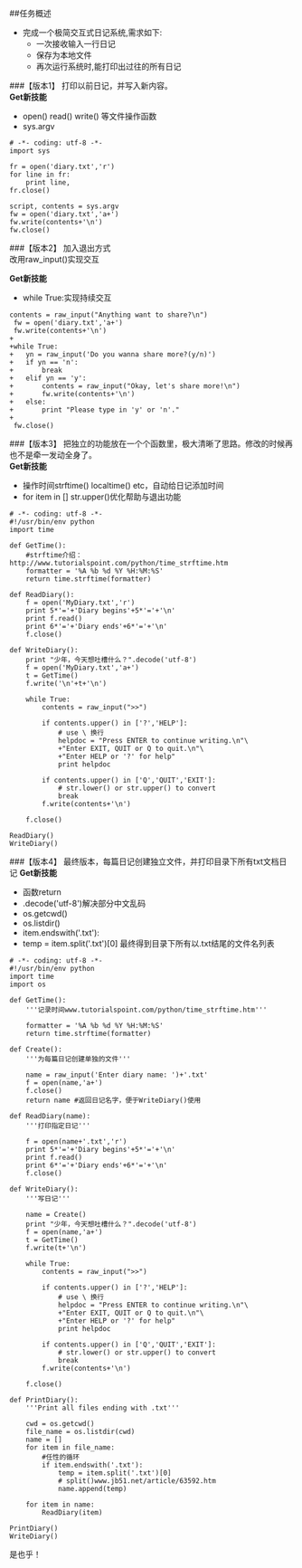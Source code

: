 ##任务概述
- 完成一个极简交互式日记系统,需求如下:
   + 一次接收输入一行日记
   + 保存为本地文件
   + 再次运行系统时,能打印出过往的所有日记

###【版本1】
打印以前日记，并写入新内容。    
**Get新技能**
- open() read() write() 等文件操作函数
- sys.argv

```
# -*- coding: utf-8 -*-
import sys

fr = open('diary.txt','r')
for line in fr:
	print line,
fr.close()

script, contents = sys.argv
fw = open('diary.txt','a+')
fw.write(contents+'\n')
fw.close()
```

###【版本2】
加入退出方式    
改用raw_input()实现交互

**Get新技能**
- while True:实现持续交互

```
contents = raw_input("Anything want to share?\n")
 fw = open('diary.txt','a+')
 fw.write(contents+'\n')
+
+while True:
+	yn = raw_input('Do you wanna share more?(y/n)')
+	if yn == 'n':
+		break
+	elif yn == 'y':
+		contents = raw_input("Okay, let's share more!\n")
+		fw.write(contents+'\n')
+	else:
+		print "Please type in 'y' or 'n'."
+
 fw.close()
```
###【版本3】
把独立的功能放在一个个函数里，极大清晰了思路。修改的时候再也不是牵一发动全身了。    
**Get新技能**
- 操作时间strftime() localtime() etc，自动给日记添加时间
- for item in [] str.upper()优化帮助与退出功能

```
# -*- coding: utf-8 -*-
#!/usr/bin/env python
import time

def GetTime():
	#strftime介绍：http://www.tutorialspoint.com/python/time_strftime.htm
	formatter = '%A %b %d %Y %H:%M:%S'
	return time.strftime(formatter)

def ReadDiary():
	f = open('MyDiary.txt','r')
	print 5*'='+'Diary begins'+5*'='+'\n'
	print f.read()
	print 6*'='+'Diary ends'+6*'='+'\n'
	f.close()

def WriteDiary():
	print "少年，今天想吐槽什么？".decode('utf-8')
	f = open('MyDiary.txt','a+')
	t = GetTime()
	f.write('\n'+t+'\n')

	while True:
		contents = raw_input(">>")

		if contents.upper() in ['?','HELP']:
			# use \ 换行
			helpdoc = "Press ENTER to continue writing.\n"\
			+"Enter EXIT, QUIT or Q to quit.\n"\
			+"Enter HELP or '?' for help" 
			print helpdoc
		
		if contents.upper() in ['Q','QUIT','EXIT']:
			# str.lower() or str.upper() to convert
			break
		f.write(contents+'\n')
	
	f.close()

ReadDiary()
WriteDiary()
```
###【版本4】
最终版本，每篇日记创建独立文件，并打印目录下所有txt文档日记
**Get新技能**
- 函数return
- .decode('utf-8')解决部分中文乱码
- os.getcwd()
- os.listdir()
- item.endswith('.txt'):
- temp = item.split('.txt')[0] 最终得到目录下所有以.txt结尾的文件名列表

```
# -*- coding: utf-8 -*-
#!/usr/bin/env python
import time
import os

def GetTime():
	'''记录时间www.tutorialspoint.com/python/time_strftime.htm'''

	formatter = '%A %b %d %Y %H:%M:%S'
	return time.strftime(formatter)

def Create():
	'''为每篇日记创建单独的文件'''

	name = raw_input('Enter diary name: ')+'.txt'
	f = open(name,'a+')
	f.close()
	return name #返回日记名字，便于WriteDiary()使用

def ReadDiary(name):
	'''打印指定日记'''

	f = open(name+'.txt','r')
	print 5*'='+'Diary begins'+5*'='+'\n'
	print f.read()
	print 6*'='+'Diary ends'+6*'='+'\n'
	f.close()

def WriteDiary():
	'''写日记'''

	name = Create()
	print "少年，今天想吐槽什么？".decode('utf-8')
	f = open(name,'a+')
	t = GetTime()
	f.write(t+'\n')

	while True:
		contents = raw_input(">>")

		if contents.upper() in ['?','HELP']:
			# use \ 换行
			helpdoc = "Press ENTER to continue writing.\n"\
			+"Enter EXIT, QUIT or Q to quit.\n"\
			+"Enter HELP or '?' for help" 
			print helpdoc
		
		if contents.upper() in ['Q','QUIT','EXIT']:
			# str.lower() or str.upper() to convert
			break
		f.write(contents+'\n')
	
	f.close()

def PrintDiary():
	'''Print all files ending with .txt'''

	cwd = os.getcwd()
	file_name = os.listdir(cwd)
	name = []
	for item in file_name:
		#任性的循环
		if item.endswith('.txt'):
			temp = item.split('.txt')[0]
			# split()www.jb51.net/article/63592.htm
			name.append(temp)

	for item in name:
		ReadDiary(item)

PrintDiary()
WriteDiary()
```
是也乎！